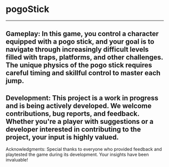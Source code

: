 # pogoStick
 ------------------------------------- 
Gameplay: In this game, you control a character equipped with a pogo stick, and your goal is to navigate through increasingly difficult levels filled with traps, platforms, and other challenges. The unique physics of the pogo stick requires careful timing and skillful control to master each jump.
 ------------------------------------- 
Development: This project is a work in progress and is being actively developed. We welcome contributions, bug reports, and feedback. Whether you're a player with suggestions or a developer interested in contributing to the project, your input is highly valued.
 ------------------------------------- 
Acknowledgments: Special thanks to everyone who provided feedback and playtested the game during its development. Your insights have been invaluable!
